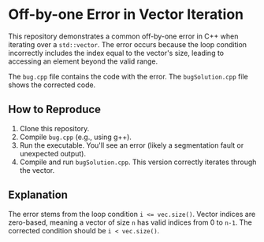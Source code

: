 # Off-by-one Error in Vector Iteration

This repository demonstrates a common off-by-one error in C++ when iterating over a `std::vector`.  The error occurs because the loop condition incorrectly includes the index equal to the vector's size, leading to accessing an element beyond the valid range.

The `bug.cpp` file contains the code with the error. The `bugSolution.cpp` file shows the corrected code.

## How to Reproduce

1. Clone this repository.
2. Compile `bug.cpp` (e.g., using g++).
3. Run the executable. You'll see an error (likely a segmentation fault or unexpected output).
4. Compile and run `bugSolution.cpp`. This version correctly iterates through the vector.

## Explanation

The error stems from the loop condition `i <= vec.size()`.  Vector indices are zero-based, meaning a vector of size `n` has valid indices from 0 to `n-1`.  The corrected condition should be `i < vec.size()`.